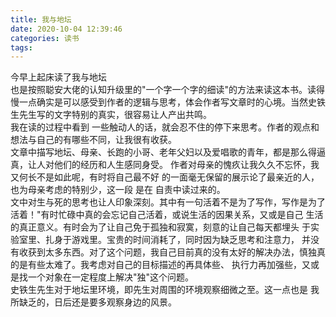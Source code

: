 ```yaml
---
title: 我与地坛
date: 2020-10-04 12:39:46
categories: 读书
tags:
---
```


今早上起床读了我与地坛<br>
也是按照聪安大佬的认知升级里的"一个字一个字的细读"的方法来读这本书。读得慢一点确实是可以感受到作者的逻辑与思考，体会作者写文章时的心境。当­然史铁生先生写的文字特别的真实，很容易让人产出共鸣。<br>
我在读的过程中看到 一些触动人的话，就会忍不住的停下来思考。作者的观点和想法与自己的有哪些不同，让我很有收获。<br>
文章中描写地坛、母亲、长跑的小哥、老年父妇以及爱唱歌的青年，都是那么得逼真，让人对他们的经历和人生感同身受。 作者对母亲的愧疚让我久久不忘怀，我又何长不是如此呢，有时将自己最不好 的一面毫无保留的展示论了最亲近的人，也为母亲考虑的特别少，这一段 是在 自责中读过来的。<br>
文中对生与死的思考也让人印象深刻。其中有一句活着不是为了写作，写作是为­了活着！"有时忙碌中真的会忘记自己活着，或说生活的因果关系，又或是自己 生活的真正意义。有时会为了让自己免于孤独和寂寞，刻意的让自己每天都埋头 于实验室里、扎身于游戏里。宝贵的时间消耗了，同时因为缺乏思考和注意力， 并没有收获到太多东西。对了这个问题，我自己目前真的没有太好的解决办法，慎独真的是有些太难了。我考虑对自己的目标描述的再具体些、 执行力再加强些，又或是找一个对象在一定程度上解决"独"这个问题。<br>
史铁生先生对于地坛里环境，即先生对周围的环境观察细微之至。这一点也是 我所缺乏的，日后还是要多观察身边的风景。<br>